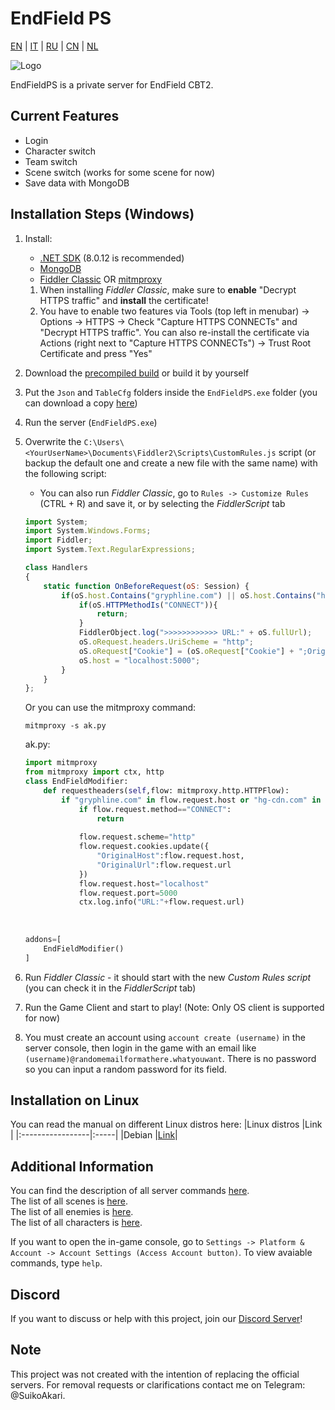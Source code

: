 # EndField PS
[EN](README.md) | [IT](docs/README_it-IT.md) | [RU](docs/README_ru-RU.md) | [CN](docs/README_zh-CN.md) | [NL](docs/README_nl-NL.md)

![Logo](https://socialify.git.ci/SuikoAkari/EndFieldPS/image?custom_description=Private+server+for+EndField&amp;description=1&amp;font=Jost&amp;forks=1&amp;issues=1&amp;language=1&amp;logo=https%3A%2F%2Farknights.wiki.gg%2Fimages%2F3%2F31%2FArknights_Endfield_logo.png&amp;name=1&amp;pattern=Circuit+Board&amp;pulls=1&amp;stargazers=1&amp;theme=Dark)

EndFieldPS is a private server for EndField CBT2.

## Current Features

* Login
* Character switch
* Team switch
* Scene switch (works for some scene for now)
* Save data with MongoDB

## Installation Steps (Windows)

1. Install:
   * [.NET SDK](https://dotnet.microsoft.com/en-us/download) (8.0.12 is recommended)
   * [MongoDB](https://www.mongodb.com/try/download/community)
   * [Fiddler Classic](https://www.telerik.com/fiddler/fiddler-classic) OR [mitmproxy](https://mitmproxy.org/)

    1. When installing *Fiddler Classic*, make sure to **enable** "Decrypt HTTPS traffic" and **install** the certificate!
    1. You have to enable two features via Tools (top left in menubar) -> Options -> HTTPS -> Check "Capture HTTPS CONNECTs" and "Decrypt HTTPS traffic". You can also re-install the certificate via Actions (right next to "Capture HTTPS CONNECTs") -> Trust Root Certificate and press "Yes"
2. Download the [precompiled build](https://github.com/SuikoAkari/EndFieldPS/releases/latest) or build it by yourself
3. Put the `Json` and `TableCfg` folders inside the `EndFieldPS.exe` folder (you can download a copy [here](https://github.com/PotRooms/EndFieldData/tree/main))
4. Run the server (`EndFieldPS.exe`)
5. Overwrite the `C:\Users\<YourUserName>\Documents\Fiddler2\Scripts\CustomRules.js` script (or backup the default one and create a new file with the same name) with the following script:
    * You can also run *Fiddler Classic*, go to `Rules -> Customize Rules` (CTRL + R) and save it, or by selecting the *FiddlerScript* tab

    ```javascript
    import System;
    import System.Windows.Forms;
    import Fiddler;
    import System.Text.RegularExpressions;

    class Handlers
    {
        static function OnBeforeRequest(oS: Session) {
            if(oS.host.Contains("gryphline.com") || oS.host.Contains("hg-cdn.com")) {
                if(oS.HTTPMethodIs("CONNECT")){
                    return;
                }
                FiddlerObject.log(">>>>>>>>>>>> URL:" + oS.fullUrl);
                oS.oRequest.headers.UriScheme = "http";
                oS.oRequest["Cookie"] = (oS.oRequest["Cookie"] + ";OriginalHost=" + oS.host + ";OriginalUrl=" + oS.fullUrl);
                oS.host = "localhost:5000";
            }
        }
    };
    ```

    Or you can use the mitmproxy command:

    ```shell
    mitmproxy -s ak.py
    ```

    ak.py:

    ```py
    import mitmproxy
    from mitmproxy import ctx, http
    class EndFieldModifier:
        def requestheaders(self,flow: mitmproxy.http.HTTPFlow):
            if "gryphline.com" in flow.request.host or "hg-cdn.com" in flow.request.host:
                if flow.request.method=="CONNECT":
                    return
                
                flow.request.scheme="http"
                flow.request.cookies.update({
                    "OriginalHost":flow.request.host,
                    "OriginalUrl":flow.request.url
                })
                flow.request.host="localhost"
                flow.request.port=5000
                ctx.log.info("URL:"+flow.request.url)
                
                
                
    addons=[
        EndFieldModifier()
    ]
    ```

6. Run *Fiddler Classic* - it should start with the new *Custom Rules script* (you can check it in the *FiddlerScript* tab)
7. Run the Game Client and start to play! (Note: Only OS client is supported for now)
8. You must create an account using `account create (username)` in the server console, then login in the game with an email like `(username)@randomemailformathere.whatyouwant`. There is no password so you can input a random password for its field.

## Installation on Linux

You can read the manual on different Linux distros here:
|Linux distros     |Link  |
|:-----------------|:-----|
|Debian            |[Link](docs/RunOnLinuxServer.md)|

## Additional Information

You can find the description of all server commands [here](docs/CommandList/commands_en-US.md).<br>
The list of all scenes is [here](docs/LevelsTable.md).<br>
The list of all enemies is [here](docs/EnemiesTable.md).<br>
The list of all characters is [here](docs/CharactersTable.md).<br>

If you want to open the in-game console, go to `Settings -> Platform & Account -> Account Settings (Access Account button)`. To view avaiable commands, type `help`.

## Discord

If you want to discuss or help with this project, join our [Discord Server](https://discord.gg/gPvqhfdMU6)!

## Note

This project was not created with the intention of replacing the official servers. For removal requests or clarifications contact me on Telegram: @SuikoAkari.

